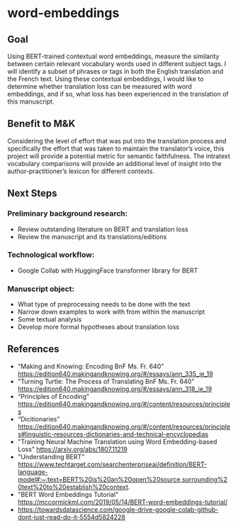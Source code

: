 # word-embeddings

## Goal
Using BERT-trained contextual word embeddings, measure the similarity between certain relevant vocabulary words used in different subject tags. I will identify a subset of phrases or tags in both the English translation and the French text. Using these contextual embeddings, I would like to determine whether translation loss can be measured with word embeddings, and if so, what loss has been experienced in the translation of this manuscript. 

## Benefit to M&K
Considering the level of effort that was put into the translation process and specifically the effort that was taken to maintain the translator’s voice, this project will provide a potential metric for semantic faithfulness. The intratext vocabulary comparisons will provide an additional level of insight into the author-practitioner’s lexicon for different contexts. 

## Next Steps 
### Preliminary background research: 
* Review outstanding literature on BERT and translation loss 
* Review the manuscript and its translations/editions 
### Technological workflow:
* Google Collab with HuggingFace transformer library for BERT 
### Manuscript object: 
* What type of preprocessing needs to be done with the text 
* Narrow down examples to work with from within the manuscript 
* Some textual analysis 
* Develop more formal hypotheses about translation loss 

## References 
* “Ma<r>king and Knowing: Encoding BnF Ms. Fr. 640” https://edition640.makingandknowing.org/#/essays/ann_335_ie_19 
* “Turning Turtle: The Process of Translating BnF Ms. Fr. 640” https://edition640.makingandknowing.org/#/essays/ann_318_ie_19 
* “Principles of Encoding” https://edition640.makingandknowing.org/#/content/resources/principles 
* “Dicitionaries” https://edition640.makingandknowing.org/#/content/resources/principles#linguistic-resources-dictionaries-and-technical-encyclopedias 
* "Training Neural Machine Translation using Word Embedding-based Loss" https://arxiv.org/abs/1807.11219
* "Understanding BERT" https://www.techtarget.com/searchenterpriseai/definition/BERT-language-model#:~:text=BERT%20is%20an%20open%20source,surrounding%20text%20to%20establish%20context.
* "BERT Word Embeddings Tutorial" https://mccormickml.com/2019/05/14/BERT-word-embeddings-tutorial/
* https://towardsdatascience.com/google-drive-google-colab-github-dont-just-read-do-it-5554d5824228
